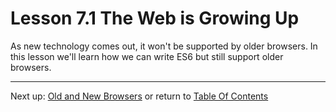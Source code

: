 # Lesson 7.1 The Web is Growing Up

As new technology comes out, it won't be supported by older browsers. In this lesson we'll learn how we can write ES6 but still support older browsers.

- - -
Next up: [Old and New Browsers](ND024_Part3_Lesson07_02.md) or return to [Table Of Contents](./ND024_TableOfContents.md)
